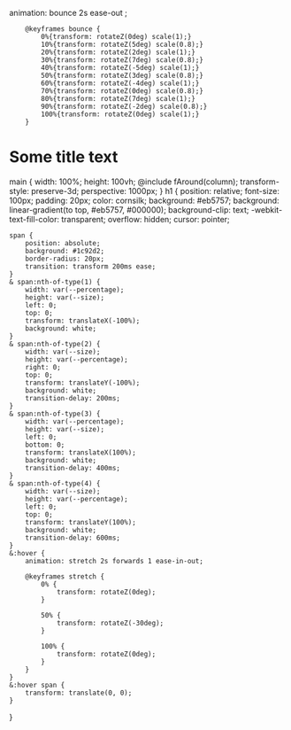 animation: bounce 2s  ease-out ;

        @keyframes bounce {
            0%{transform: rotateZ(0deg) scale(1);}
            10%{transform: rotateZ(5deg) scale(0.8);}
            20%{transform: rotateZ(2deg) scale(1);}
            30%{transform: rotateZ(7deg) scale(0.8);}
            40%{transform: rotateZ(-5deg) scale(1);}
            50%{transform: rotateZ(3deg) scale(0.8);}
            60%{transform: rotateZ(-4deg) scale(1);}
            70%{transform: rotateZ(0deg) scale(0.8);}
            80%{transform: rotateZ(7deg) scale(1);}
            90%{transform: rotateZ(-2deg) scale(0.8);}
            100%{transform: rotateZ(0deg) scale(1);}
        }

 <!-- /////////////////////////////////////////////// -->

 <h1>
				<span></span>
				<span></span>
				<span></span>
				<span></span>
				Some title text
			</h1>

<!-- ///////////////////////////////////////////////// -->


main {
	width: 100%;
	height: 100vh;
	@include fAround(column);
	transform-style: preserve-3d;
	perspective: 1000px;
}
h1 {
	position: relative;
    font-size: 100px;
    padding: 20px;
	color: cornsilk;
	background: #eb5757;
	background: linear-gradient(to top, #eb5757, #000000);
	background-clip: text;
	-webkit-text-fill-color: transparent;
    overflow: hidden;
    cursor: pointer;

	span {
		position: absolute;
		background: #1c92d2;
		border-radius: 20px;
		transition: transform 200ms ease;
	}
	& span:nth-of-type(1) {
		width: var(--percentage);
		height: var(--size);
		left: 0;
		top: 0;
		transform: translateX(-100%);
		background: white;
	}
	& span:nth-of-type(2) {
		width: var(--size);
		height: var(--percentage);
		right: 0;
		top: 0;
		transform: translateY(-100%);
		background: white;
		transition-delay: 200ms;
	}
	& span:nth-of-type(3) {
		width: var(--percentage);
		height: var(--size);
		left: 0;
		bottom: 0;
		transform: translateX(100%);
		background: white;
		transition-delay: 400ms;
	}
	& span:nth-of-type(4) {
		width: var(--size);
		height: var(--percentage);
		left: 0;
		top: 0;
		transform: translateY(100%);
		background: white;
		transition-delay: 600ms;
	}
	&:hover {
		animation: stretch 2s forwards 1 ease-in-out;

		@keyframes stretch {
			0% {
				transform: rotateZ(0deg);
			}

			50% {
                transform: rotateZ(-30deg);
			}

			100% {
				transform: rotateZ(0deg);
			}
		}
	}
	&:hover span {
		transform: translate(0, 0);
	}
}